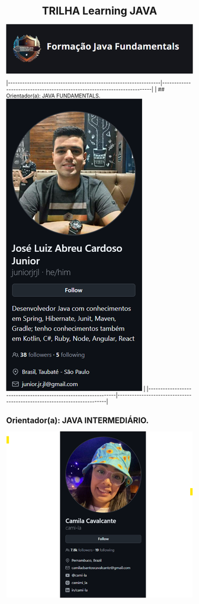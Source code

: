 <div align="center"> 
  <h1>TRILHA Learning JAVA </h1>
  <img src="https://github.com/MarciaMoreno/Trilha_LearningJAVA/blob/main/assets/logo_curso.png?raw=true" alt="Logo do curso Dio Java">
</div>

|----------------------------------------------------------------|-------------------------------------------------------------------------|
| ## Orientador(a): JAVA FUNDAMENTALS. 
<img src="https://github.com/MarciaMoreno/Trilha_LearningJAVA/blob/main/assets/orientador.png?raw=true" alt="Professor Junior Diniz"> |
|----------------------------------------------------------------|-------------------------------------------------------------------------|
## Orientador(a): JAVA INTERMEDIÁRIO. 
<Img src="https://github.com/MarciaMoreno/Trilha_LearningJAVA/blob/main/assets/professora-camila.png?raw=true" alt="Professora Camila Cavalcante">
